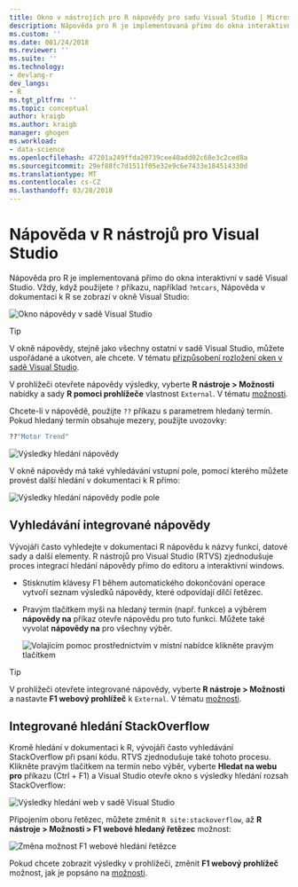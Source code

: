 ```yaml
---
title: Okno v nástrojích pro R nápovědy pro sadu Visual Studio | Microsoft Docs
description: Nápověda pro R je implementovaná přímo do okna interaktivní v sadě Visual Studio prostřednictvím? Příkaz.
ms.custom: ''
ms.date: 001/24/2018
ms.reviewer: ''
ms.suite: ''
ms.technology:
- devlang-r
dev_langs:
- R
ms.tgt_pltfrm: ''
ms.topic: conceptual
author: kraigb
ms.author: kraigb
manager: ghogen
ms.workload:
- data-science
ms.openlocfilehash: 47201a249ffda20739cee40add02c68e3c2ced8a
ms.sourcegitcommit: 29ef88fc7d1511f05e32e9c6e7433e184514330d
ms.translationtype: MT
ms.contentlocale: cs-CZ
ms.lasthandoff: 03/28/2018
---
```

# <a name="help-in-r-tools-for-visual-studio"></a>Nápověda v R nástrojů pro Visual Studio

Nápověda pro R je implementovaná přímo do okna interaktivní v sadě Visual Studio. Vždy, když použijete `?` příkazu, například `?mtcars`, Nápověda v dokumentaci k R se zobrazí v okně Visual Studio:

![Okno nápovědy v sadě Visual Studio](media/help-window.png)

> [!Tip]
> V okně nápovědy, stejně jako všechny ostatní v sadě Visual Studio, můžete uspořádané a ukotven, ale chcete. V tématu [přizpůsobení rozložení oken v sadě Visual Studio](../ide/customizing-window-layouts-in-visual-studio.md).
>
> V prohlížeči otevřete nápovědy výsledky, vyberte **R nástroje > Možnosti** nabídky a sady **R pomoci prohlížeče** vlastnost `External`. V tématu [možnosti](options-for-r-tools-in-visual-studio.md).

Chcete-li v nápovědě, použijte `??` příkazu s parametrem hledaný termín. Pokud hledaný termín obsahuje mezery, použijte uvozovky:

```R
??"Motor Trend"
```

![Výsledky hledání nápovědy](media/help-search1.png)

V okně nápovědy má také vyhledávání vstupní pole, pomocí kterého můžete provést další hledání v dokumentaci k R přímo:

![Výsledky hledání nápovědy podle pole](media/help-search2.png)

## <a name="integrated-help-lookup"></a>Vyhledávání integrované nápovědy

Vývojáři často vyhledejte v dokumentaci R nápovědu k názvy funkcí, datové sady a další elementy. R nástrojů pro Visual Studio (RTVS) zjednodušuje proces integrací hledání nápovědy přímo do editoru a interaktivní windows.

- Stisknutím klávesy F1 během automatického dokončování operace vytvoří seznam výsledků nápovědy, které odpovídají dílčí řetězec.
- Pravým tlačítkem myši na hledaný termín (např. funkce) a výběrem **nápovědy na** příkaz otevře nápovědu pro tuto funkci. Můžete také vyvolat **nápovědy na** pro všechny výběr.

    ![Volajícím pomoc prostřednictvím v místní nabídce klikněte pravým tlačítkem](media/help-right-click.png)

> [!Tip]
> V prohlížeči otevřete integrované nápovědy, vyberte **R nástroje > Možnosti** a nastavte **F1 webový prohlížeč** k `External`. V tématu [možnosti](options-for-r-tools-in-visual-studio.md).

## <a name="integrated-stackoverflow-search"></a>Integrované hledání StackOverflow

Kromě hledání v dokumentaci k R, vývojáři často vyhledávání StackOverflow při psaní kódu. RTVS zjednodušuje také tohoto procesu. Klikněte pravým tlačítkem na termín nebo výběr, vyberte **Hledat na webu pro** příkazu (Ctrl + F1) a Visual Studio otevře okno s výsledky hledání rozsah StackOverflow:

![Výsledky hledání web v sadě Visual Studio](media/help-web-search-results.png)

Připojením oboru řetězec, můžete změnit `R site:stackoverflow`, až **R nástroje > Možnosti > F1 webové hledaný řetězec** možnost:

![Změna možnost F1 webové hledání řetězce](media/options-dialog.png)

Pokud chcete zobrazit výsledky v prohlížeči, změnit **F1 webový prohlížeč** možnost, jak je popsáno na [možnosti](options-for-r-tools-in-visual-studio.md).